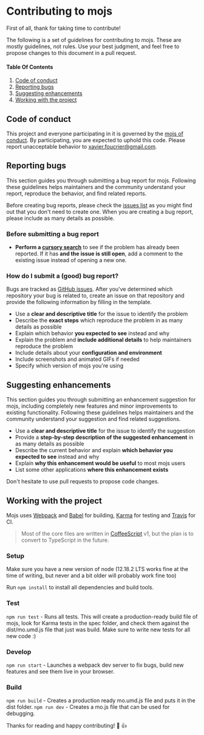 # Contributing to mojs

First of all, thank for taking time to contribute!

The following is a set of guidelines for contributing to mojs. These are mostly guidelines, not rules. Use your best judgment, and feel free to propose changes to this document in a pull request.


#### Table Of Contents

1. [Code of conduct](#code-of-conduct)
2. [Reporting bugs](#reporting-bugs)
3. [Suggesting enhancements](#suggesting-enhancements)
4. [Working with the project](#working-with-the-project)


## Code of conduct

This project and everyone participating in it is governed by the [mojs of conduct](CODE_OF_CONDUCT.md). By participating, you are expected to uphold this code. Please report unacceptable behavior to [xavier.foucrier@gmail.com](mailto:xavier.foucrier@gmail.com).


## Reporting bugs

This section guides you through submitting a bug report for mojs. Following these guidelines helps maintainers and the community understand your report, reproduce the behavior, and find related reports.

Before creating bug reports, please check the [issues list](https://github.com/mojs/mojs/issues) as you might find out that you don't need to create one. When you are creating a bug report, please include as many details as possible.

### Before submitting a bug report

* **Perform a [cursory search](https://github.com/mojs/mojs/issues)** to see if the problem has already been reported. If it has **and the issue is still open**, add a comment to the existing issue instead of opening a new one.

### How do I submit a (good) bug report?

Bugs are tracked as [GitHub issues](https://guides.github.com/features/issues). After you've determined which repository your bug is related to, create an issue on that repository and provide the following information by filling in the template.

* Use a **clear and descriptive title** for the issue to identify the problem
* Describe the **exact steps** which reproduce the problem in as many details as possible
* Explain which behavior **you expected to see** instead and why
* Explain the problem and **include additional details** to help maintainers reproduce the problem
* Include details about your **configuration and environment**
* Include screenshots and animated GIFs if needed
* Specify which version of mojs you're using


## Suggesting enhancements

This section guides you through submitting an enhancement suggestion for mojs, including completely new features and minor improvements to existing functionality. Following these guidelines helps maintainers and the community understand your suggestion and find related suggestions.

* Use a **clear and descriptive title** for the issue to identify the suggestion
* Provide a **step-by-step description of the suggested enhancement** in as many details as possible
* Describe the current behavior and explain **which behavior you expected to see** instead and why
* Explain **why this enhancement would be useful** to most mojs users
* List some other applications **where this enhancement exists**

Don't hesitate to use pull requests to propose code changes.


## Working with the project

Mojs uses [Webpack](https://webpack.js.org/) and [Babel](https://babeljs.io/) for building, [Karma](https://karma-runner.github.io/) for testing and [Travis](https://travis-ci.org/github/mojs/mojs) for CI.

> Most of the core files are written in [CoffeeScript](https://coffeescript.org/) v1, but the plan is to convert to TypeScript in the future.

### Setup

Make sure you have a new version of node (12.18.2 LTS works fine at the time of writing, but never and a bit older will probably work fine too)

Run `npm install` to install all dependencies and build tools.

### Test

`npm run test` - Runs all tests. This will create a production-ready build file of mojs, look for Karma tests in the spec folder, and check them against the dist/mo.umd.js file that just was build. Make sure to write new tests for all new code :)

### Develop

`npm run start` - Launches a webpack dev server to fix bugs, build new features and see them live in your browser.

### Build

`npm run build` - Creates a production ready mo.umd.js file and puts it in the dist folder.
`npm run dev` - Creates a mo.js file that can be used for debugging.

Thanks for reading and happy contributing! :tada: :+1:
